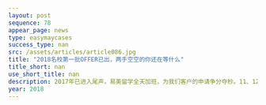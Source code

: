 ```yaml
---
layout: post
sequence: 78
appear_page: news
type: easymaycases
success_type: nan
src: /assets/articles/article086.jpg
title: "2018名校第一批OFFER已出，两手空空的你还在等什么"
title_short: nan
use_short_title: nan
description: 2017年已进入尾声，易美留学全天加班，为我们客户的申请争分夺秒。11、12月，高难度、高价值的2018年秋季offer频频收入囊中。当您携手易美留学的时候，您会深切地感受到，在美国名校的申请道路上，您不是一个人在战斗。
year: 2018
---
```


